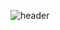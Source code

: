 <div>
  
  ![header](https://capsule-render.vercel.app/api?type=transparent&color=113f67&height=150&section=header&text=Welcome%20to%20My%20GitHub%20👋&fontColor=113f67&fontSize=40)
</div>
